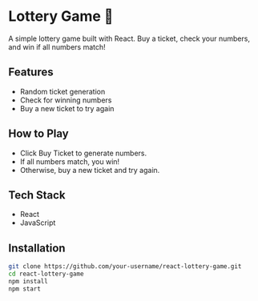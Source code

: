 # Lottery Game 🎲

A simple lottery game built with React. Buy a ticket, check your numbers, and win if all numbers match!  

## Features
- Random ticket generation
- Check for winning numbers
- Buy a new ticket to try again

## How to Play

- Click Buy Ticket to generate numbers.
- If all numbers match, you win!
- Otherwise, buy a new ticket and try again.

## Tech Stack

- React
- JavaScript

## Installation
```bash
git clone https://github.com/your-username/react-lottery-game.git
cd react-lottery-game
npm install
npm start

